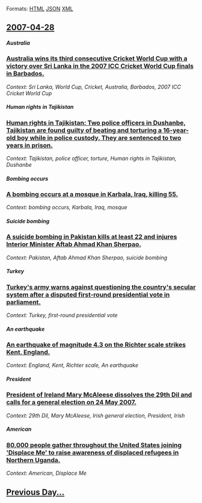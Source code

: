
Formats: [HTML](2007/04/28/index.html)  [JSON](2007/04/28/index.json)  [XML](2007/04/28/index.xml)  

## [2007-04-28](/news/2007/04/28/index.md)

##### Australia
### [ Australia wins its third consecutive Cricket World Cup with a victory over Sri Lanka in the 2007 ICC Cricket World Cup finals in Barbados. ](/news/2007/04/28/australia-wins-its-third-consecutive-cricket-world-cup-with-a-victory-over-sri-lanka-in-the-2007-icc-cricket-world-cup-finals-in-barbados.md)
_Context: Sri Lanka, World Cup, Cricket, Australia, Barbados, 2007 ICC Cricket World Cup_

##### Human rights in Tajikistan
### [ Human rights in Tajikistan: Two police officers in Dushanbe, Tajikistan are found guilty of beating and torturing a 16-year-old boy while in police custody. They are sentenced to two years in prison. ](/news/2007/04/28/human-rights-in-tajikistan-two-police-officers-in-dushanbe-tajikistan-are-found-guilty-of-beating-and-torturing-a-16-year-old-boy-while-i.md)
_Context: Tajikistan, police officer, torture, Human rights in Tajikistan, Dushanbe_

##### Bombing occurs
### [ A bombing occurs at a mosque in Karbala, Iraq, killing 55. ](/news/2007/04/28/a-bombing-occurs-at-a-mosque-in-karbala-iraq-killing-55.md)
_Context: bombing occurs, Karbala, Iraq, mosque_

##### Suicide bombing
### [ A suicide bombing in Pakistan kills at least 22 and injures Interior Minister Aftab Ahmad Khan Sherpao. ](/news/2007/04/28/a-suicide-bombing-in-pakistan-kills-at-least-22-and-injures-interior-minister-aftab-ahmad-khan-sherpao.md)
_Context: Pakistan, Aftab Ahmad Khan Sherpao, suicide bombing_

##### Turkey
### [ Turkey's army warns against questioning the country's secular system after a disputed first-round presidential vote in parliament. ](/news/2007/04/28/turkey-s-army-warns-against-questioning-the-country-s-secular-system-after-a-disputed-first-round-presidential-vote-in-parliament.md)
_Context: Turkey, first-round presidential vote_

##### An earthquake
### [ An earthquake of magnitude 4.3 on the Richter scale strikes Kent, England. ](/news/2007/04/28/an-earthquake-of-magnitude-4-3-on-the-richter-scale-strikes-kent-england.md)
_Context: England, Kent, Richter scale, An earthquake_

##### President
### [ President of Ireland Mary McAleese dissolves the 29th Dil and calls for a general election on 24 May 2007. ](/news/2007/04/28/president-of-ireland-mary-mcaleese-dissolves-the-29th-dail-and-calls-for-a-general-election-on-24-may-2007.md)
_Context: 29th Dil, Mary McAleese, Irish general election, President, Irish_

##### American
### [ 80,000 people gather throughout the United States joining 'Displace Me' to raise awareness of displaced refugees in Northern Uganda. ](/news/2007/04/28/80-000-people-gather-throughout-the-united-states-joining-displace-me-to-raise-awareness-of-displaced-refugees-in-northern-uganda.md)
_Context: American, Displace Me_

## [Previous Day...](/news/2007/04/27/index.md)

